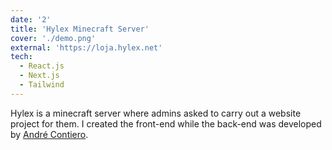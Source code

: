 ```yaml
---
date: '2'
title: 'Hylex Minecraft Server'
cover: './demo.png'
external: 'https://loja.hylex.net'
tech:
  - React.js
  - Next.js
  - Tailwind
---
```


Hylex is a minecraft server where admins asked to carry out a website project for them. I created the front-end while the back-end was developed by [André Contiero](https://www.linkedin.com/in/andr%C3%A9-contiero-3b04581a5/).
